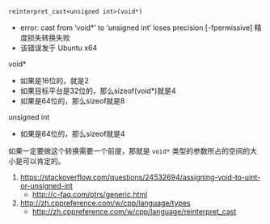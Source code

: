 `reinterpret_cast<unsigned int>(void*)`
- error: cast from ‘void*’ to ‘unsigned int’ loses precision [-fpermissive] 精度损失转换失败
- 该错误发于 Ubuntu x64


void*
- 如果是16位的，就是2
- 如果目标平台是32位的，那么sizeof(void*)就是4
- 如果是64位的，那么sizeof就是8

unsigned int
- 如果是64位的，那么sizeof就是4

如果一定要做这个转换需要一个前提，那就是 `void*` 类型的参数所占的空间的大小是可以肯定的。

1. https://stackoverflow.com/questions/24532694/assigning-void-to-uint-or-unsigned-int
    - http://c-faq.com/ptrs/generic.html
2. http://zh.cppreference.com/w/cpp/language/types
    - http://zh.cppreference.com/w/cpp/language/reinterpret_cast